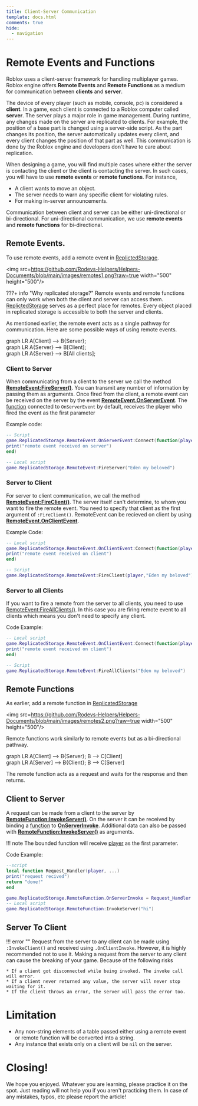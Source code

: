 ```yaml
---
title: Client-Server Communication
template: docs.html
comments: true
hide:
  - navigation
---
```

# Remote Events and Functions
Roblox uses a client-server framework for handling multiplayer games. Roblox engine offers **Remote Events** and **Remote Functions** as a medium for communication between **clients** and **server**.

The device of every player (such as mobile, console, pc) is considered a **client**. In a game, each client is connected to a Roblox computer called **server**. The server plays a major role in game management.
During runtime, any changes made on the server are replicated to clients. 
For example, the position of a base part is changed using a server-side script. As the part changes its position, the server automatically updates every client, and every client changes the position of that part as well. This communication is done by the Roblox engine and developers don't have to care about replication. 

When designing a game, you will find multiple cases where either the server is contacting the client or the client is contacting the server. In such cases, you will have to use **remote events** or **remote functions**. For instance,

* A client wants to move an object.
* The server needs to warn any specific client for violating rules.
* For making in-server announcements.

Communication between client and server can be either uni-directional or bi-directional. For uni-directional communication, we use **remote events** and **remote functions** for bi-directional. 

## Remote Events.
To use remote events, add a remote event in [ReplictedStorage](https://developer.roblox.com/en-us/api-reference/class/ReplicatedStorage).

<img src=https://github.com/Rodevs-Helpers/Helpers-Documents/blob/main/images/remotes1.png?raw=true width="500" height="500"/>

???+ info "Why replicated storage?"
	Remote events and remote functions can only work when both the client and server can access them. [ReplictedStorage](https://developer.roblox.com/en-us/api-reference/class/ReplicatedStorage) serves as a perfect place for remotes. Every object placed in replicated storage is accessible to both the server and clients.

As mentioned earlier, the remote event acts as a single pathway for communication. Here are some possible ways of using remote events.

<div class="mermaid">
graph LR  
   A[Client] --> B{Server};
</div>
<div class="mermaid">
graph LR  
   A{Server} --> B[Client];
</div>
<div class="mermaid">
graph LR  
   A{Server} --> B[All clients];
</div>

### Client to Server
When communicating from a client to the server we call the method **[RemoteEvent:FireServer()](https://developer.roblox.com/en-us/api-reference/function/RemoteEvent/FireServer)**. You can transmit any number of information by passing them as arguments.
Once fired from the client, a remote event can be received on the server by the event **[RemoteEvent.OnServerEvent](https://developer.roblox.com/en-us/api-reference/event/RemoteEvent/OnServerEvent)**. The [function](https://developer.roblox.com/en-us/articles/Function) connected to `OnServerEvent` by default, receives the player who fired the event as the first parameter

Example code:

```lua
-- Script
game.ReplicatedStorage.RemoteEvent.OnServerEvent:Connect(function(player, ...)
print("remote event received on server")
end)

-- Local script
game.ReplicatedStorage.RemoteEvent:FireServer("Eden my beloved")
```

### Server to Client
For server to client communication, we call the method **[RemoteEvent:FireClient()](https://developer.roblox.com/en-us/api-reference/function/RemoteEvent/FireClient)**. The server itself can't determine, to whom you want to fire the remote event. You need to specify that client as the first argument of `:FireClient()`. 
RemoteEvent can be recieved on client by using **[RemoteEvent.OnClientEvent](https://developer.roblox.com/en-us/api-reference/event/RemoteEvent/OnClientEvent)**. 

Example Code:

```lua
-- Local script
game.ReplicatedStorage.RemoteEvent.OnClientEvent:Connect(function(player, ...)
print("remote event received on client")
end)

-- Script
game.ReplicatedStorage.RemoteEvent:FireClient(player,"Eden my beloved") 
```

### Server to all Clients
If you want to fire a remote from the server to all clients, you need to use [RemoteEvent:FireAllClients()](https://developer.roblox.com/en-us/api-reference/function/RemoteEvent/FireAllClients). In this case you are firing remote event to all clients which means you don't need to specify any client.

Code Example:

```lua
-- Local script
game.ReplicatedStorage.RemoteEvent.OnClientEvent:Connect(function(player, ...)
print("remote event received on client")
end)

-- Script
game.ReplicatedStorage.RemoteEvent:FireAllClients("Eden my beloved") 
```

## Remote Functions
As earlier, add a remote function in [ReplicatedStorage](https://developer.roblox.com/en-us/api-reference/class/ReplicatedStorage)

<img src=https://github.com/Rodevs-Helpers/Helpers-Documents/blob/main/images/remotes2.png?raw=true width="500" height="500"/>

Remote functions work similarly to remote events but as a bi-directional pathway.

<div class="mermaid">
graph LR  
   A[Client] --> B{Server};
   B --> C[Client]
</div>
<div class="mermaid">
graph LR  
   A[Server] --> B{Client};
   B --> C[Server]
</div>

The remote function acts as a request and waits for the response and then returns.

## Client to Server
A request can be made from a client to the server by **[RemoteFunction:InvokeServer()](https://developer.roblox.com/en-us/api-reference/function/RemoteFunction/InvokeServer)**. On the server it can be received by binding a [function]() to **[OnServerInvoke](https://developer.roblox.com/en-us/api-reference/callback/RemoteFunction/OnServerInvoke)**. Additional data can also be passed with **[RemoteFunction:InvokeServer()](https://developer.roblox.com/en-us/api-reference/function/RemoteFunction/InvokeServer)** as arguments.

!!! note
	The bounded function will receive [player](https://developer.roblox.com/en-us/api-reference/class/Player) as the first parameter.

Code Example: 

```lua
--script
local function Request_Handler(player, ...)
print("request recived")
return "done!"
end

game.ReplicatedStorage.RemoteFunction.OnServerInvoke = Request_Handler
-- Local script
game.ReplicatedStorage.RemoteFunction:InvokeServer("hi")
```

## Server To Client
!!! error ""
	Request from the server to any client can be made using `:InvokeClient()` and received using `.OnClientInvoke`. However, it is highly recommended not to use it. Making a request from the server to any client can cause the breaking of your game. Because of the following risks

    * If a client got disconnected while being invoked. The invoke call will error.
    * If a client never returned any value, the server will never stop waiting for it.
    * If the client throws an error, the server will pass the error too.

# Limitation
* Any non-string elements of a table passed either using a remote event or remote function will be converted into a string.
* Any instance that exists only on a client will be `nil` on the server.

# Closing!
We hope you enjoyed. Whatever you are learning, please practice it on the spot. Just reading will not help you if you aren't practicing them.
In case of any mistakes, typos, etc please report the article!
